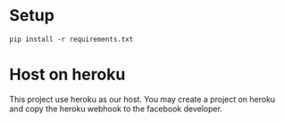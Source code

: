 # Setup
```
pip install -r requirements.txt
```
# Host on heroku
This project use heroku as our host.
You may create a project on heroku and copy the heroku webhook to the facebook developer.

